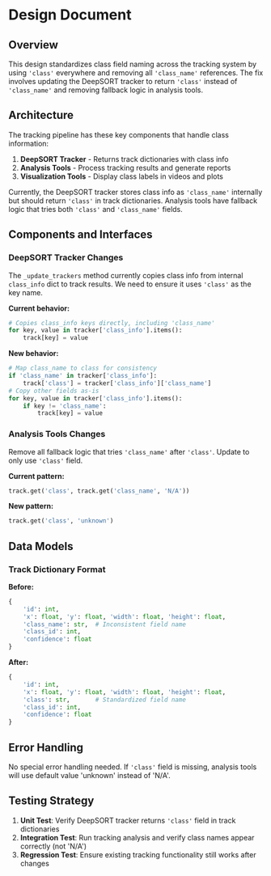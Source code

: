 # Design Document

## Overview

This design standardizes class field naming across the tracking system by using `'class'` everywhere and removing all `'class_name'` references. The fix involves updating the DeepSORT tracker to return `'class'` instead of `'class_name'` and removing fallback logic in analysis tools.

## Architecture

The tracking pipeline has these key components that handle class information:

1. **DeepSORT Tracker** - Returns track dictionaries with class info
2. **Analysis Tools** - Process tracking results and generate reports  
3. **Visualization Tools** - Display class labels in videos and plots

Currently, the DeepSORT tracker stores class info as `'class_name'` internally but should return `'class'` in track dictionaries. Analysis tools have fallback logic that tries both `'class'` and `'class_name'` fields.

## Components and Interfaces

### DeepSORT Tracker Changes

The `_update_trackers` method currently copies class info from internal `class_info` dict to track results. We need to ensure it uses `'class'` as the key name.

**Current behavior:**
```python
# Copies class_info keys directly, including 'class_name'
for key, value in tracker['class_info'].items():
    track[key] = value
```

**New behavior:**
```python
# Map class_name to class for consistency
if 'class_name' in tracker['class_info']:
    track['class'] = tracker['class_info']['class_name']
# Copy other fields as-is
for key, value in tracker['class_info'].items():
    if key != 'class_name':
        track[key] = value
```

### Analysis Tools Changes

Remove all fallback logic that tries `'class_name'` after `'class'`. Update to only use `'class'` field.

**Current pattern:**
```python
track.get('class', track.get('class_name', 'N/A'))
```

**New pattern:**
```python
track.get('class', 'unknown')
```

## Data Models

### Track Dictionary Format

**Before:**
```python
{
    'id': int,
    'x': float, 'y': float, 'width': float, 'height': float,
    'class_name': str,  # Inconsistent field name
    'class_id': int,
    'confidence': float
}
```

**After:**
```python
{
    'id': int,
    'x': float, 'y': float, 'width': float, 'height': float,
    'class': str,       # Standardized field name
    'class_id': int,
    'confidence': float
}
```

## Error Handling

No special error handling needed. If `'class'` field is missing, analysis tools will use default value 'unknown' instead of 'N/A'.

## Testing Strategy

1. **Unit Test**: Verify DeepSORT tracker returns `'class'` field in track dictionaries
2. **Integration Test**: Run tracking analysis and verify class names appear correctly (not 'N/A')
3. **Regression Test**: Ensure existing tracking functionality still works after changes